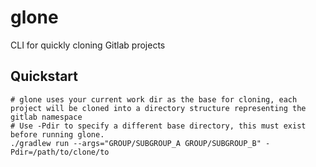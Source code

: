 # glone
CLI for quickly cloning Gitlab projects

## Quickstart
```shell
# glone uses your current work dir as the base for cloning, each project will be cloned into a directory structure representing the gitlab namespace
# Use -Pdir to specify a different base directory, this must exist before running glone.
./gradlew run --args="GROUP/SUBGROUP_A GROUP/SUBGROUP_B" -Pdir=/path/to/clone/to
```